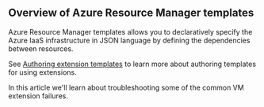 

## Overview of Azure Resource Manager templates

Azure Resource Manager templates allows you to declaratively specify the Azure IaaS infrastructure in JSON language by defining the dependencies between resources.


See  [Authoring extension templates](/documentation/articles/virtual-machines-windows-extensions-authoring-templates/) to learn more about authoring templates for using extensions.

In this article we'll learn about troubleshooting some of the common VM extension failures.

